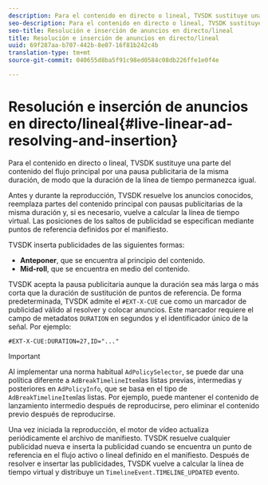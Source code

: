 ```yaml
---
description: Para el contenido en directo o lineal, TVSDK sustituye una parte del contenido del flujo principal por una pausa publicitaria de la misma duración, de modo que la duración de la línea de tiempo permanezca igual.
seo-description: Para el contenido en directo o lineal, TVSDK sustituye una parte del contenido del flujo principal por una pausa publicitaria de la misma duración, de modo que la duración de la línea de tiempo permanezca igual.
seo-title: Resolución e inserción de anuncios en directo/lineal
title: Resolución e inserción de anuncios en directo/lineal
uuid: 69f287aa-b707-442b-8e07-16f81b242c4b
translation-type: tm+mt
source-git-commit: 040655d8ba5f91c98ed0584c08db226ffe1e0f4e

---
```



# Resolución e inserción de anuncios en directo/lineal{#live-linear-ad-resolving-and-insertion}

Para el contenido en directo o lineal, TVSDK sustituye una parte del contenido del flujo principal por una pausa publicitaria de la misma duración, de modo que la duración de la línea de tiempo permanezca igual.

Antes y durante la reproducción, TVSDK resuelve los anuncios conocidos, reemplaza partes del contenido principal con pausas publicitarias de la misma duración y, si es necesario, vuelve a calcular la línea de tiempo virtual. Las posiciones de los saltos de publicidad se especifican mediante puntos de referencia definidos por el manifiesto.

TVSDK inserta publicidades de las siguientes formas:

* **Anteponer**, que se encuentra al principio del contenido.
* **Mid-roll**, que se encuentra en medio del contenido.

TVSDK acepta la pausa publicitaria aunque la duración sea más larga o más corta que la duración de sustitución de puntos de referencia. De forma predeterminada, TVSDK admite el `#EXT-X-CUE` cue como un marcador de publicidad válido al resolver y colocar anuncios. Este marcador requiere el campo de metadatos `DURATION` en segundos y el identificador único de la señal. Por ejemplo:

```
#EXT-X-CUE:DURATION=27,ID="..."
```

>[!IMPORTANT]
>
>Al implementar una norma habitual `AdPolicySelector`, se puede dar una política diferente a `AdBreakTimelineItem`las listas previas, intermedias y posteriores en `AdPolicyInfo`, que se basa en el tipo de `AdBreakTimelineItem`las listas. Por ejemplo, puede mantener el contenido de lanzamiento intermedio después de reproducirse, pero eliminar el contenido previo después de reproducirse.

Una vez iniciada la reproducción, el motor de vídeo actualiza periódicamente el archivo de manifiesto. TVSDK resuelve cualquier publicidad nueva e inserta la publicidad cuando se encuentra un punto de referencia en el flujo activo o lineal definido en el manifiesto. Después de resolver e insertar las publicidades, TVSDK vuelve a calcular la línea de tiempo virtual y distribuye un `TimelineEvent.TIMELINE_UPDATED` evento.
